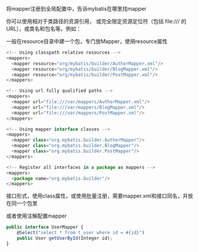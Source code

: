 将mapper注册到全局配置中，告诉mybatis在哪里找mapper

你可以使用相对于类路径的资源引用， 或完全限定资源定位符（包括 file:/// 的 URL），或类名和包名等。例如：

一般在resource目录中建一个包，专门放Mapper，使用resource属性

```javascript
<!-- Using classpath relative resources -->
<mappers>
  <mapper resource="org/mybatis/builder/AuthorMapper.xml"/>
  <mapper resource="org/mybatis/builder/BlogMapper.xml"/>
  <mapper resource="org/mybatis/builder/PostMapper.xml"/>
</mappers>
```



```javascript
<!-- Using url fully qualified paths -->
<mappers>
  <mapper url="file:///var/mappers/AuthorMapper.xml"/>
  <mapper url="file:///var/mappers/BlogMapper.xml"/>
  <mapper url="file:///var/mappers/PostMapper.xml"/>
</mappers>
```



```javascript
<!-- Using mapper interface classes -->
<mappers>
  <mapper class="org.mybatis.builder.AuthorMapper"/>
  <mapper class="org.mybatis.builder.BlogMapper"/>
  <mapper class="org.mybatis.builder.PostMapper"/>
</mappers>
```



```javascript
<!-- Register all interfaces in a package as mappers -->
<mappers>
  <package name="org.mybatis.builder"/>
</mappers>
```

接口形式，使用class属性，或使用<package>批量注册，需要mapper.xml和接口同名，并放在同一个包里

或者使用注解配置mapper

```javascript
public interface UserMapper {
    @Select("select * from t_user where id = #{id}")
    public User getUserById(Integer id);
}
```

